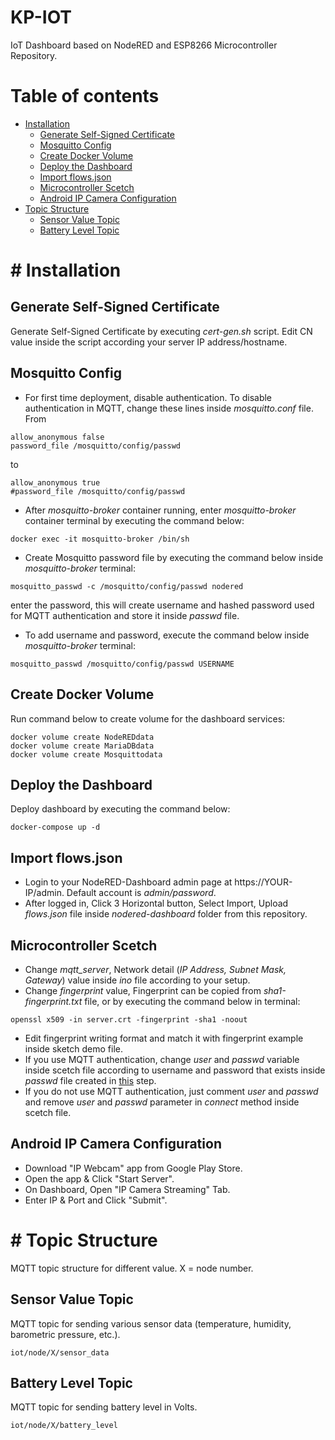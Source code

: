 # KP-IOT
IoT Dashboard based on NodeRED and ESP8266 Microcontroller Repository.
# Table of contents
- [Installation](#install)
    - [Generate Self-Signed Certificate](#cert)
    - [Mosquitto Config](#config)
    - [Create Docker Volume](#volume)
    - [Deploy the Dashboard](#deploy)
    - [Import flows.json](#importFlows)
    - [Microcontroller Scetch](#scetch)
    - [Android IP Camera Configuration](#ipCam)
- [Topic Structure](#topic)
    - [Sensor Value Topic](#sensorValue)
    - [Battery Level Topic](#batteryLevel)

# # Installation <a name="install"></a>

## Generate Self-Signed Certificate <a name="cert"></a>
Generate Self-Signed Certificate by executing _cert-gen.sh_ script. Edit CN value inside the script according your server IP address/hostname.

## Mosquitto Config <a name="config"></a>
- For first time deployment, disable authentication. To disable authentication in MQTT, change these lines inside _mosquitto.conf_ file. From 
```
allow_anonymous false
password_file /mosquitto/config/passwd
```
to 
```
allow_anonymous true
#password_file /mosquitto/config/passwd
```
- After _mosquitto-broker_ container running, enter _mosquitto-broker_ container terminal by executing the command below:
```
docker exec -it mosquitto-broker /bin/sh
```
- Create Mosquitto password file by executing the command below inside _mosquitto-broker_ terminal:
```
mosquitto_passwd -c /mosquitto/config/passwd nodered
```
enter the password, this will create username and hashed password used for MQTT authentication and store it inside _passwd_ file.
- To add username and password, execute the command below inside _mosquitto-broker_ terminal:
```
mosquitto_passwd /mosquitto/config/passwd USERNAME
```

## Create Docker Volume <a name="volume"></a>
Run command below to create volume for the dashboard services:
```
docker volume create NodeREDdata
docker volume create MariaDBdata
docker volume create Mosquittodata
```

## Deploy the Dashboard <a name="deploy"></a>
Deploy dashboard by executing the command below:
```
docker-compose up -d
```

## Import flows.json <a name="importFlows"></a>
- Login to your NodeRED-Dashboard admin page at https://YOUR-IP/admin. Default account is _admin/password_.
- After logged in, Click 3 Horizontal button, Select Import, Upload _flows.json_ file inside _nodered-dashboard_ folder from this repository.

## Microcontroller Scetch <a name="scetch"></a>
- Change _mqtt_server_, Network detail (_IP Address, Subnet Mask, Gateway_) value inside _ino_ file according to your setup.
- Change _fingerprint_ value, Fingerprint can be copied from _sha1-fingerprint.txt_ file, or by executing the command below in terminal:
```
openssl x509 -in server.crt -fingerprint -sha1 -noout
```
- Edit fingerprint writing format and match it with fingerprint example inside sketch demo file.
- If you use MQTT authentication, change _user_ and _passwd_ variable inside scetch file according to username and password that exists inside _passwd_ file created in [this](#config) step.
- If you do not use MQTT authentication, just comment _user_ and _passwd_ and remove _user_ and _passwd_ parameter in _connect_ method inside scetch file.

## Android IP Camera Configuration <a name="ipCam"></a>
- Download "IP Webcam" app from Google Play Store.
- Open the app & Click "Start Server".
- On Dashboard, Open "IP Camera Streaming" Tab.
- Enter IP & Port and Click "Submit".

# # Topic Structure <a name="topic"></a>
MQTT topic structure for different value.
X = node number.

## Sensor Value Topic  <a name="sensorValue"></a>
MQTT topic for sending various sensor data (temperature, humidity, barometric pressure, etc.).
```
iot/node/X/sensor_data
```
## Battery Level Topic  <a name="batteryLevel"></a>
MQTT topic for sending battery level in Volts.
```
iot/node/X/battery_level
```
